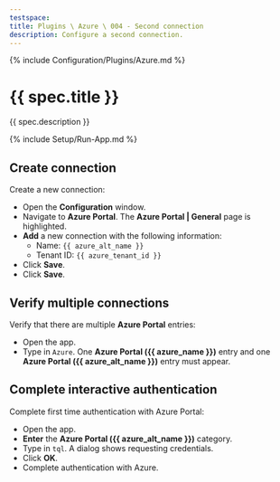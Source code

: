 ```yaml
---
testspace:
title: Plugins \ Azure \ 004 - Second connection
description: Configure a second connection.
---
```


{% include Configuration/Plugins/Azure.md %}

# {{ spec.title }}

{{ spec.description }}

{% include Setup/Run-App.md %}

## Create connection

Create a new connection:

- Open the **Configuration** window.
- Navigate to **Azure Portal**. The **Azure Portal | General** page is highlighted.
- **Add** a new connection with the following information:
  - Name: `{{ azure_alt_name }}`
  - Tenant ID: `{{ azure_tenant_id }}`
- Click **Save**.
- Click **Save**.

## Verify multiple connections

Verify that there are multiple **Azure Portal** entries:

- Open the app.
- Type in `Azure`. One **Azure Portal ({{ azure_name }})** entry and one **Azure Portal ({{ azure_alt_name }})** entry must appear.

## Complete interactive authentication

Complete first time authentication with Azure Portal:

- Open the app.
- **Enter** the **Azure Portal ({{ azure_alt_name }})** category.
- Type in `tql`. A dialog shows requesting credentials.
- Click **OK**.
- Complete authentication with Azure.
